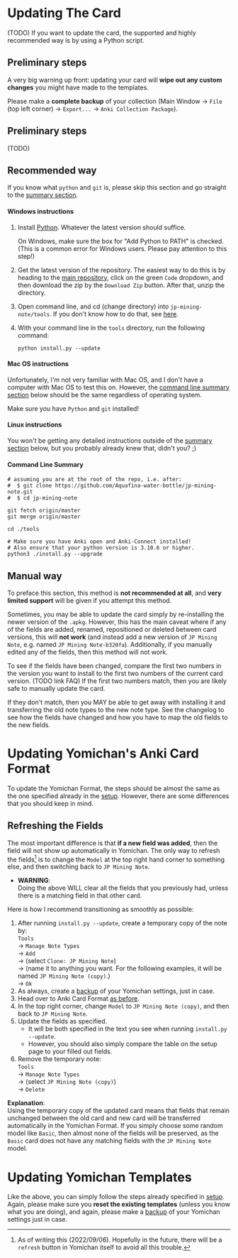 

# Updating The Card
(TODO)
If you want to update the card, the supported and highly recommended way is by using a Python
script.


## Preliminary steps
A very big warning up front:
updating your card will **wipe out any custom changes** you might have made to the templates.

Please make a **complete backup** of your collection
(Main Window →  `File` (top left corner) →  `Export...` →  `Anki Collection Package`).

## Preliminary steps

(TODO)


## Recommended way

If you know what `python` and `git` is, please skip this section
and go straight to the [summary section](updating#command-line-summary).


#### Windows instructions
1. Install [Python](https://www.python.org/).
   Whatever the latest version should suffice.

   On Windows, make sure the box for "Add Python to PATH" is checked.
   (This is a common error for Windows users. Please pay attention to this step!)

1. Get the latest version of the repository.
   The easiest way to do this is by heading to the
   [main repository](https://github.com/Aquafina-water-bottle/jp-mining-note),
   click on the green `Code` dropdown, and then download the zip by the `Download Zip` button.
   After that, unzip the directory.

1. Open command line, and cd (change directory) into `jp-mining-note/tools`.
   If you don't know how to do that, see
   [here](https://www.howtogeek.com/659411/how-to-change-directories-in-command-prompt-on-windows-10/).

1. With your command line in the `tools` directory, run the following command:
   ```
   python install.py --update
   ```


#### Mac OS instructions
Unfortunately, I'm not very familiar with Mac OS, and I don't have a computer with Mac OS
to test this on.
However, the [command line summary section](updating#command-line-summary)
below should be the same regardless of operating system.

Make sure you have `Python` and `git` installed!


#### Linux instructions
You won't be getting any detailed instructions outside of the
[summary section](updating#command-line-summary) below,
but you probably already knew that, didn't you? ;)


#### Command Line Summary

```
# assuming you are at the root of the repo, i.e. after:
#  $ git clone https://github.com/Aquafina-water-bottle/jp-mining-note.git
#  $ cd jp-mining-note

git fetch origin/master
git merge origin/master

cd ./tools

# Make sure you have Anki open and Anki-Connect installed!
# Also ensure that your python version is 3.10.6 or higher.
python3 ./install.py --upgrade
```


## Manual way
To preface this section, this method is **not recommended at all**, and **very limited support** will
be given if you attempt this method.

Sometimes, you may be able to update the card simply by re-installing the newer version of the
`.apkg`.
However, this has the main caveat where
if any of the fields are added, renamed, repositioned or deleted between card versions,
this will **not work** (and instead add a new version of `JP Mining Note`,
e.g. named `JP Mining Note-b320fa`).
Additionally, if you manually edited any of the fields, then this method will not work.

To see if the fields have been changed, compare the
first two numbers in the version you want to install
to the first two numbers of the current card version. (TODO link FAQ)
If the first two numbers match, then you are likely safe to manually update the card.

If they don't match, then you MAY be able to get away with installing it and transferring
the old note types to the new note type.
See the changelog to see how the fields have changed and how you have to map the old fields
to the new fields.



# Updating Yomichan's Anki Card Format

To update the Yomichan Format, the steps should be almost the same as the
one specified already in the [setup](setup#yomichan-fields).
However, there are some differences that you should keep in mind.

## Refreshing the Fields
The most important difference is that **if a new field was added**,
then the field will not show up automatically in Yomichan.
The only way to refresh the fields[^1]
is to change the `Model` at the top right hand corner to something else,
and then switching back to `JP Mining Note`.

[^1]:
    As of writing this (2022/09/06). Hopefully in the future, there will be a `refresh` button
    in Yomichan itself to avoid all this trouble.

* **WARNING**: <br>
  Doing the above WILL clear all the fields that you previously had, unless there
  is a matching field in that other card.

Here is how I recommend transitioning as smoothly as possible:
1. After running `install.py --update`, create a temporary copy of the note by: <br>
    `Tools` <br>
    →  `Manage Note Types` <br>
    →  `Add` <br>
    →  (select `Clone: JP Mining Note`) <br>
    →  (name it to anything you want. For the following examples, it will be named `JP Mining Note (copy)`.) <br>
    →  `Ok`
1. As always, create a [backup](setup#preliminary-steps) of your Yomichan settings, just in case.
1. Head over to Anki Card Format [as before](setup#yomichan-fields).
1. In the top right corner, change `Model` to `JP Mining Note (copy)`, and then back to `JP Mining Note`.
1. Update the fields as specified.
    - It will be both specified in the text you see when running `install.py --update`.
    - However, you should also simply compare the table on the setup page to your filled out fields.
1. Remove the temporary note: <br>
    `Tools` <br>
    →  `Manage Note Types` <br>
    →  (select `JP Mining Note (copy)`) <br>
    →  `Delete`

**Explanation**: <br>
Using the temporary copy of the updated card
means that fields that remain unchanged between the old card and new card
will be transferred automatically in the Yomichan Format.
If you simply choose some random model like `Basic`,
then almost none of the fields will be preserved, as the `Basic` card
does not have any matching fields with the `JP Mining Note` model.


# Updating Yomichan Templates
Like the above, you can simply follow the steps already specified in [setup](setup#yomichan-templates).
Again, please make sure you **reset the existing templates** (unless you know what you are doing),
and again, please make a [backup](setup#preliminary-steps) of your Yomichan settings just in case.



